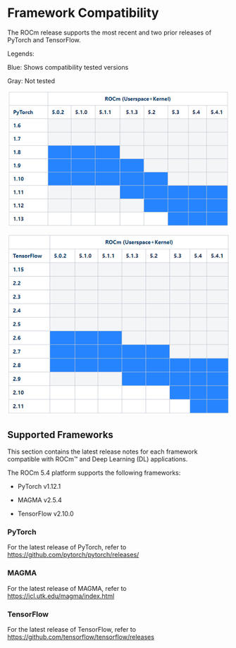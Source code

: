 # Framework Compatibility

The ROCm release supports the most recent and two prior releases of PyTorch and TensorFlow.

Legends:

Blue: Shows compatibility tested versions

Gray: Not tested

![With PyTorch](../../data/framework_compatibility/with_pytorch.png)

![With TensorFlow](../../data/framework_compatibility/with_tensorflow.png)

## Supported Frameworks

This section contains the latest release notes for each framework compatible with ROCm™  and Deep Learning (DL) applications.

The ROCm 5.4 platform supports the following frameworks:

- PyTorch v1.12.1

- MAGMA v2.5.4

- TensorFlow v2.10.0

### PyTorch

For the latest release of PyTorch, refer to <a href="https://github.com/pytorch/pytorch/releases/" target="_blank">https://github.com/pytorch/pytorch/releases/</a>

### MAGMA

For the latest release of MAGMA, refer to <a href="https://icl.utk.edu/magma/index.html" target="_blank">https://icl.utk.edu/magma/index.html</a>

### TensorFlow

For the latest release of TensorFlow, refer to <a href="https://github.com/tensorflow/tensorflow/releases/" target="_blank">https://github.com/tensorflow/tensorflow/releases</a>
